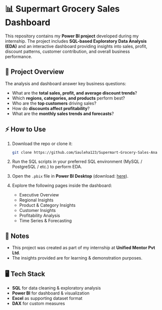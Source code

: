 # 📊 Supermart Grocery Sales Dashboard

This repository contains my **Power BI project** developed during my internship. The project includes **SQL-based Exploratory Data Analysis (EDA)** and an interactive dashboard providing insights into sales, profit, discount patterns, customer contribution, and overall business performance.


## 🚀 Project Overview

The analysis and dashboard answer key business questions:

* What are the **total sales, profit, and average discount trends**?
* Which **regions, categories, and products** perform best?
* Who are the **top customers** driving sales?
* How do **discounts affect profitability**?
* What are the **monthly sales trends and forecasts**?


## ⚡ How to Use

1. Download the repo or clone it:

   ```bash
   git clone https://github.com/Sauleha123/Supermart-Grocery-Sales-Analysis
   ```

2. Run the SQL scripts in your preferred SQL environment (MySQL / PostgreSQL / etc.) to perform EDA.

3. Open the `.pbix` file in **Power BI Desktop** (download: [here](https://powerbi.microsoft.com/desktop/)).

4. Explore the following pages inside the dashboard:

   * Executive Overview
   * Regional Insights
   * Product & Category Insights
   * Customer Insights
   * Profitability Analysis
   * Time Series & Forecasting


## 📌 Notes

* This project was created as part of my internship at **Unified Mentor Pvt Ltd**.
* The insights provided are for learning & demonstration purposes.


## 🖥️ Tech Stack

* **SQL** for data cleaning & exploratory analysis
* **Power BI** for dashboard & visualization
* **Excel** as supporting dataset format
* **DAX** for custom measures




